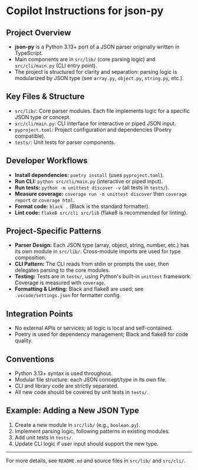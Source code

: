 # Copilot Instructions for json-py

## Project Overview

- **json-py** is a Python 3.13+ port of a JSON parser originally written in TypeScript.
- Main components are in `src/lib/` (core parsing logic) and `src/cli/main.py` (CLI entry point).
- The project is structured for clarity and separation: parsing logic is modularized by JSON type (see `array.py`, `object.py`, `string.py`, etc.).

## Key Files & Structure

- `src/lib/`: Core parser modules. Each file implements logic for a specific JSON type or concept.
- `src/cli/main.py`: CLI interface for interactive or piped JSON input.
- `pyproject.toml`: Project configuration and dependencies (Poetry compatible).
- `tests/`: Unit tests for parser components.

## Developer Workflows

- **Install dependencies:** `poetry install` (uses `pyproject.toml`).
- **Run CLI:** `python src/cli/main.py` (interactive or piped input).
- **Run tests:** `python -m unittest discover -v` (all tests in `tests/`).
- **Measure coverage:** `coverage run -m unittest discover` then `coverage report` or `coverage html`.
- **Format code:** `black .` (Black is the standard formatter).
- **Lint code:** `flake8 src/cli src/lib` (flake8 is recommended for linting).

## Project-Specific Patterns

- **Parser Design:** Each JSON type (array, object, string, number, etc.) has its own module in `src/lib/`. Cross-module imports are used for type composition.
- **CLI Pattern:** The CLI reads from stdin or prompts the user, then delegates parsing to the core modules.
- **Testing:** Tests are in `tests/`, using Python's built-in `unittest` framework. Coverage is measured with `coverage`.
- **Formatting & Linting:** Black and flake8 are used; see `.vscode/settings.json` for formatter config.

## Integration Points

- No external APIs or services; all logic is local and self-contained.
- Poetry is used for dependency management; Black and flake8 for code quality.

## Conventions

- Python 3.13+ syntax is used throughout.
- Modular file structure: each JSON concept/type in its own file.
- CLI and library code are strictly separated.
- All new code should be covered by unit tests in `tests/`.

## Example: Adding a New JSON Type

1. Create a new module in `src/lib/` (e.g., `boolean.py`).
2. Implement parsing logic, following patterns in existing modules.
3. Add unit tests in `tests/`.
4. Update CLI logic if user input should support the new type.

---

For more details, see `README.md` and source files in `src/lib/` and `src/cli/`.
